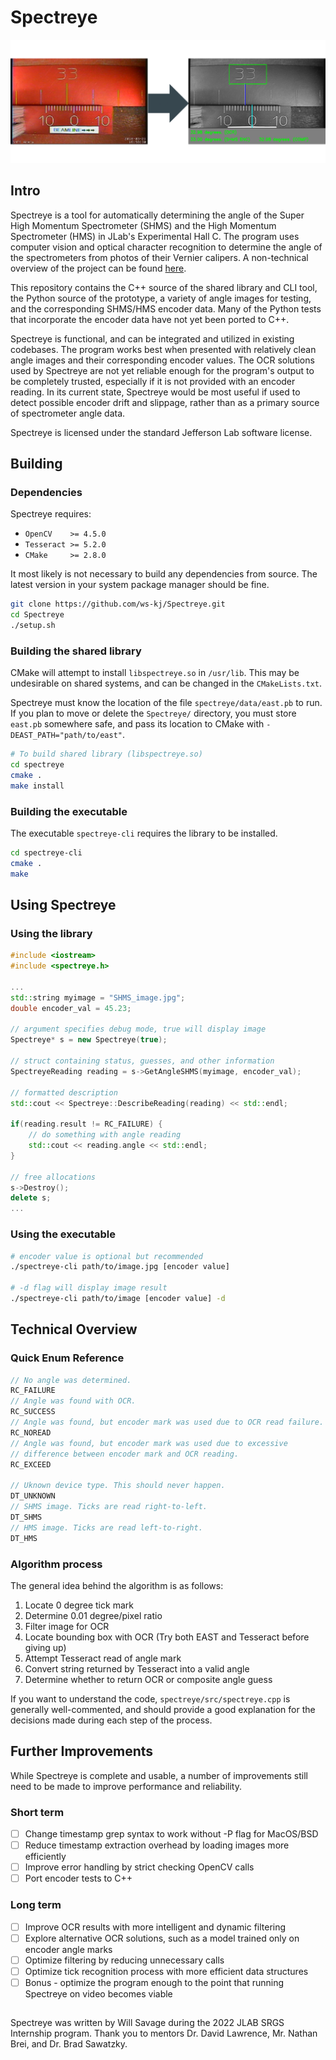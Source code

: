 # Spectreye
<img src="images/presentation/testgraphic.png" />

## Intro
Spectreye is a tool for automatically determining the angle of the Super High Momentum Spectrometer (SHMS) and the High Momentum Spectrometer (HMS) in JLab's Experimental Hall C. The program uses computer vision and optical character recognition to determine the angle of the spectrometers from photos of their Vernier calipers. A non-technical overview of the project can be found [here](https://docs.google.com/presentation/d/1qKy9npTbnCOFVQCxMHfdYh_vlz-lOZ7rnzxkA6Q_Qw8/edit#slide=id.gf489b73e5b_1_0).

This repository contains the C++ source of the shared library and CLI tool, the Python source of the prototype, a variety of angle images for testing, and the corresponding SHMS/HMS encoder data. Many of the Python tests that incorporate the encoder data have not yet been ported to C++.

Spectreye is functional, and can be integrated and utilized in existing codebases. The program works best when presented with relatively clean angle images and their corresponding encoder values. The OCR solutions used by Spectreye are not yet reliable enough for the program's output to be completely trusted, especially if it is not provided with an encoder reading. In its current state, Spectreye would be most useful if used to detect possible encoder drift and slippage, rather than as a primary source of spectrometer angle data.

Spectreye is licensed under the standard Jefferson Lab software license.

## Building
### Dependencies 
Spectreye requires: 
 - `OpenCV    >= 4.5.0`
 - `Tesseract >= 5.2.0`
 - `CMake     >= 2.8.0`

It most likely is not necessary to build any dependencies from source. The latest version in your system package manager should be fine.

```bash
git clone https://github.com/ws-kj/Spectreye.git
cd Spectreye
./setup.sh
```
### Building the shared library
CMake will attempt to install `libspectreye.so` in `/usr/lib`. This may be undesirable on shared systems, and can be changed in the `CMakeLists.txt`.

Spectreye must know the location of the file `spectreye/data/east.pb` to run. 
If you plan to move or delete the `Spectreye/` directory, you must store `east.pb` somewhere safe, and pass its location to CMake with `-DEAST_PATH="path/to/east"`.
```bash
# To build shared library (libspectreye.so)
cd spectreye
cmake .
make install
```
### Building the executable
The executable `spectreye-cli` requires the library to be installed. 
```bash
cd spectreye-cli
cmake .
make
```

## Using Spectreye
### Using the library
```C++
#include <iostream>
#include <spectreye.h>

...
std::string myimage = "SHMS_image.jpg";
double encoder_val = 45.23;

// argument specifies debug mode, true will display image
Spectreye* s = new Spectreye(true); 

// struct containing status, guesses, and other information
SpectreyeReading reading = s->GetAngleSHMS(myimage, encoder_val);

// formatted description 
std::cout << Spectreye::DescribeReading(reading) << std::endl;

if(reading.result != RC_FAILURE) {
	// do something with angle reading
	std::cout << reading.angle << std::endl;
}

// free allocations
s->Destroy();
delete s;
...
```

### Using the executable
```bash
# encoder value is optional but recommended
./spectreye-cli path/to/image.jpg [encoder value]

# -d flag will display image result
./spectreye-cli path/to/image [encoder value] -d
```
## Technical Overview
### Quick Enum Reference
 ```C++
// No angle was determined.
RC_FAILURE		
// Angle was found with OCR.
RC_SUCCESS		
// Angle was found, but encoder mark was used due to OCR read failure.
RC_NOREAD		
// Angle was found, but encoder mark was used due to excessive
// difference between encoder mark and OCR reading.
RC_EXCEED		

// Uknown device type. This should never happen.
DT_UNKNOWN
// SHMS image. Ticks are read right-to-left.
DT_SHMS
// HMS image. Ticks are read left-to-right.
DT_HMS
```

### Algorithm process
The general idea behind the algorithm is as follows:
 1. Locate 0 degree tick mark
 2. Determine 0.01 degree/pixel ratio
 3. Filter image for OCR
 4. Locate bounding box with OCR (Try both EAST and Tesseract before giving up)
 5. Attempt Tesseract read of angle mark
 6. Convert string returned by Tesseract into a valid angle
 7. Determine whether to return OCR or composite angle guess

If you want to understand the code,  `spectreye/src/spectreye.cpp` is generally well-commented, and should provide a good explanation for the decisions made during each step of the process.

## Further Improvements
While Spectreye is complete and usable, a number of improvements still need to be made to improve performance and reliability.
### Short term 
 - [ ] Change timestamp grep syntax to work without -P flag for MacOS/BSD
 - [ ] Reduce timestamp extraction overhead by loading images more efficiently
 - [ ] Improve error handling by strict checking OpenCV calls
 - [ ] Port encoder tests to C++
### Long term
 - [ ] Improve OCR results with more intelligent and dynamic filtering
 - [ ] Explore alternative OCR solutions, such as a model trained only on encoder angle marks
 - [ ] Optimize filtering by reducing unnecessary calls
 - [ ] Optimize tick recognition process with more efficient data structures
 - [ ] Bonus - optimize the program enough to the point that running Spectreye on video becomes viable

## 
Spectreye was written by Will Savage during the 2022 JLAB SRGS Internship program. 
Thank you to mentors Dr. David Lawrence, Mr. Nathan Brei, and Dr. Brad Sawatzky.

